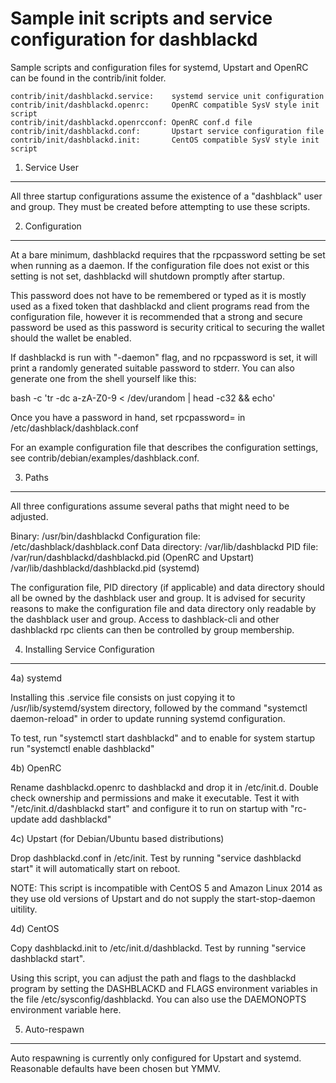 Sample init scripts and service configuration for dashblackd
==========================================================

Sample scripts and configuration files for systemd, Upstart and OpenRC
can be found in the contrib/init folder.

    contrib/init/dashblackd.service:    systemd service unit configuration
    contrib/init/dashblackd.openrc:     OpenRC compatible SysV style init script
    contrib/init/dashblackd.openrcconf: OpenRC conf.d file
    contrib/init/dashblackd.conf:       Upstart service configuration file
    contrib/init/dashblackd.init:       CentOS compatible SysV style init script

1. Service User
---------------------------------

All three startup configurations assume the existence of a "dashblack" user
and group.  They must be created before attempting to use these scripts.

2. Configuration
---------------------------------

At a bare minimum, dashblackd requires that the rpcpassword setting be set
when running as a daemon.  If the configuration file does not exist or this
setting is not set, dashblackd will shutdown promptly after startup.

This password does not have to be remembered or typed as it is mostly used
as a fixed token that dashblackd and client programs read from the configuration
file, however it is recommended that a strong and secure password be used
as this password is security critical to securing the wallet should the
wallet be enabled.

If dashblackd is run with "-daemon" flag, and no rpcpassword is set, it will
print a randomly generated suitable password to stderr.  You can also
generate one from the shell yourself like this:

bash -c 'tr -dc a-zA-Z0-9 < /dev/urandom | head -c32 && echo'

Once you have a password in hand, set rpcpassword= in /etc/dashblack/dashblack.conf

For an example configuration file that describes the configuration settings,
see contrib/debian/examples/dashblack.conf.

3. Paths
---------------------------------

All three configurations assume several paths that might need to be adjusted.

Binary:              /usr/bin/dashblackd
Configuration file:  /etc/dashblack/dashblack.conf
Data directory:      /var/lib/dashblackd
PID file:            /var/run/dashblackd/dashblackd.pid (OpenRC and Upstart)
                     /var/lib/dashblackd/dashblackd.pid (systemd)

The configuration file, PID directory (if applicable) and data directory
should all be owned by the dashblack user and group.  It is advised for security
reasons to make the configuration file and data directory only readable by the
dashblack user and group.  Access to dashblack-cli and other dashblackd rpc clients
can then be controlled by group membership.

4. Installing Service Configuration
-----------------------------------

4a) systemd

Installing this .service file consists on just copying it to
/usr/lib/systemd/system directory, followed by the command
"systemctl daemon-reload" in order to update running systemd configuration.

To test, run "systemctl start dashblackd" and to enable for system startup run
"systemctl enable dashblackd"

4b) OpenRC

Rename dashblackd.openrc to dashblackd and drop it in /etc/init.d.  Double
check ownership and permissions and make it executable.  Test it with
"/etc/init.d/dashblackd start" and configure it to run on startup with
"rc-update add dashblackd"

4c) Upstart (for Debian/Ubuntu based distributions)

Drop dashblackd.conf in /etc/init.  Test by running "service dashblackd start"
it will automatically start on reboot.

NOTE: This script is incompatible with CentOS 5 and Amazon Linux 2014 as they
use old versions of Upstart and do not supply the start-stop-daemon uitility.

4d) CentOS

Copy dashblackd.init to /etc/init.d/dashblackd. Test by running "service dashblackd start".

Using this script, you can adjust the path and flags to the dashblackd program by
setting the DASHBLACKD and FLAGS environment variables in the file
/etc/sysconfig/dashblackd. You can also use the DAEMONOPTS environment variable here.

5. Auto-respawn
-----------------------------------

Auto respawning is currently only configured for Upstart and systemd.
Reasonable defaults have been chosen but YMMV.
